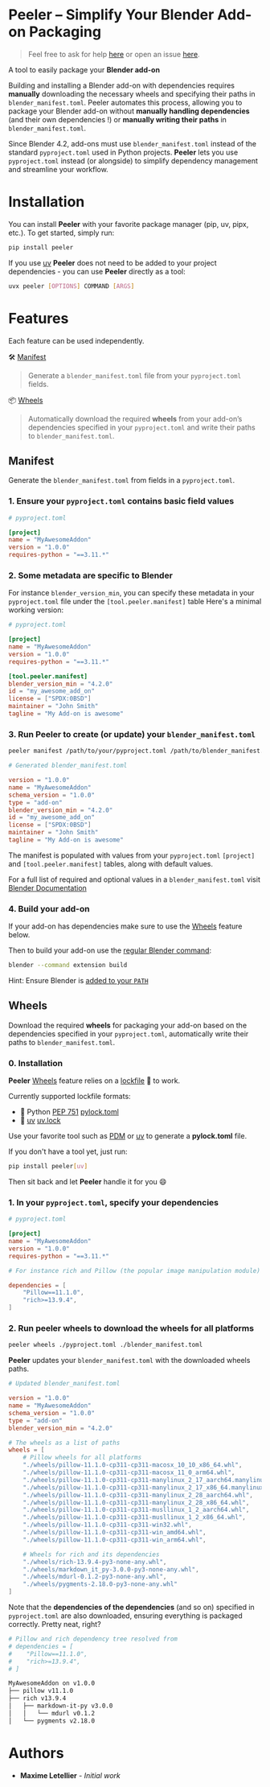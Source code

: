 # Peeler – Simplify Your Blender Add-on Packaging

> Feel free to ask for help [here](https://github.com/Maxioum) or open an issue [here](https://github.com/Maxioum/Peeler/issues/new).

A tool to easily package your **Blender add-on**

Building and installing a Blender add-on with dependencies requires **manually** downloading the necessary wheels and specifying their paths in `blender_manifest.toml`. Peeler automates this process, allowing you to package your Blender add-on without **manually handling dependencies** (and their own dependencies !) or **manually writing their paths** in `blender_manifest.toml`.

Since Blender 4.2, add-ons must use `blender_manifest.toml` instead of the standard `pyproject.toml` used in Python projects. **Peeler** lets you use `pyproject.toml` instead (or alongside) to simplify dependency management and streamline your workflow.

# Installation

You can install **Peeler** with your favorite package manager (pip, uv, pipx, etc.). To get started, simply run:

```bash
pip install peeler
```

If you use [uv](https://docs.astral.sh/uv/) **Peeler** does not need to be added to your project dependencies - you can use **Peeler** directly as a tool:

```bash
uvx peeler [OPTIONS] COMMAND [ARGS]
```

# Features

Each feature can be used independently.

🛠️ [Manifest](#Manifest)

> Generate a `blender_manifest.toml` file from your `pyproject.toml` fields.

📦 [Wheels](#Wheels)

> Automatically download the required **wheels** from your add-on’s dependencies specified in your `pyproject.toml` and write their paths to `blender_manifest.toml`.

## Manifest

Generate the `blender_manifest.toml` from fields in a `pyproject.toml`.

### 1. Ensure your `pyproject.toml` contains basic field values

```toml
# pyproject.toml

[project]
name = "MyAwesomeAddon"
version = "1.0.0"
requires-python = "==3.11.*"
```

### 2. Some metadata are specific to **Blender**

For instance `blender_version_min`, you can specify these metadata in your `pyproject.toml` file under the `[tool.peeler.manifest]` table
Here's a minimal working version:

```toml
# pyproject.toml

[project]
name = "MyAwesomeAddon"
version = "1.0.0"
requires-python = "==3.11.*"

[tool.peeler.manifest]
blender_version_min = "4.2.0"
id = "my_awesome_add_on"
license = ["SPDX:0BSD"]
maintainer = "John Smith"
tagline = "My Add-on is awesome"
```

### 3. Run Peeler to create (or update) your `blender_manifest.toml`

```bash
peeler manifest /path/to/your/pyproject.toml /path/to/blender_manifest.toml
```

```toml
# Generated blender_manifest.toml

version = "1.0.0"
name = "MyAwesomeAddon"
schema_version = "1.0.0"
type = "add-on"
blender_version_min = "4.2.0"
id = "my_awesome_add_on"
license = ["SPDX:0BSD"]
maintainer = "John Smith"
tagline = "My Add-on is awesome"
```

The manifest is populated with values from your `pyproject.toml` `[project]` and `[tool.peeler.manifest]` tables, along with default values.

For a full list of required and optional values in a `blender_manifest.toml` visit [Blender Documentation](https://docs.blender.org/manual/en/latest/advanced/extensions/getting_started.html#manifest)

### 4. Build your add-on

If your add-on has dependencies make sure to use the [Wheels](#wheels) feature below.

Then to build your add-on use the [regular Blender command](https://docs.blender.org/manual/en/latest/advanced/extensions/getting_started.html#command-line):

```bash
blender --command extension build
```

Hint: Ensure Blender is [added to your `PATH`](https://docs.blender.org/manual/en/4.4/advanced/command_line/launch/)

## Wheels

Download the required **wheels** for packaging your add-on based on the dependencies specified in your `pyproject.toml`, automatically write their paths to `blender_manifest.toml`.

### 0. Installation

**Peeler** [Wheels](#wheels) feature relies on a [lockfile](https://pydevtools.com/handbook/explanation/what-is-a-lock-file/) 📄 to work.

Currently supported lockfile formats:

- :snake: Python [PEP 751](https://peps.python.org/pep-0751/) [pylock.toml](https://packaging.python.org/en/latest/specifications/pylock-toml/)
- 🚀 [uv](https://docs.astral.sh/uv/concepts/projects/sync/) [uv.lock](https://docs.astral.sh/uv/concepts/projects/sync/)

Use your favorite tool such as [PDM](https://pdm-project.org/en/latest/usage/lockfile/#export-locked-packages-to-alternative-formats) or [uv](https://docs.astral.sh/uv/concepts/projects/layout/#pylocktoml) to generate a **pylock.toml** file.

If you don't have a tool yet, just run:

```bash
pip install peeler[uv]
```

Then sit back and let **Peeler** handle it for you 😄

### 1. In your `pyproject.toml`, specify your dependencies

```toml
# pyproject.toml

[project]
name = "MyAwesomeAddon"
version = "1.0.0"
requires-python = "==3.11.*"

# For instance rich and Pillow (the popular image manipulation module)

dependencies = [
    "Pillow==11.1.0",
    "rich>=13.9.4",
]

```

### 2. Run peeler wheels to download the wheels for **all platforms**

```bash
peeler wheels ./pyproject.toml ./blender_manifest.toml
```

**Peeler** updates your `blender_manifest.toml` with the downloaded wheels paths.

```toml
# Updated blender_manifest.toml

version = "1.0.0"
name = "MyAwesomeAddon"
schema_version = "1.0.0"
type = "add-on"
blender_version_min = "4.2.0"

# The wheels as a list of paths
wheels = [
    # Pillow wheels for all platforms
    "./wheels/pillow-11.1.0-cp311-cp311-macosx_10_10_x86_64.whl",
    "./wheels/pillow-11.1.0-cp311-cp311-macosx_11_0_arm64.whl",
    "./wheels/pillow-11.1.0-cp311-cp311-manylinux_2_17_aarch64.manylinux2014_aarch64.whl",
    "./wheels/pillow-11.1.0-cp311-cp311-manylinux_2_17_x86_64.manylinux2014_x86_64.whl",
    "./wheels/pillow-11.1.0-cp311-cp311-manylinux_2_28_aarch64.whl",
    "./wheels/pillow-11.1.0-cp311-cp311-manylinux_2_28_x86_64.whl",
    "./wheels/pillow-11.1.0-cp311-cp311-musllinux_1_2_aarch64.whl",
    "./wheels/pillow-11.1.0-cp311-cp311-musllinux_1_2_x86_64.whl",
    "./wheels/pillow-11.1.0-cp311-cp311-win32.whl",
    "./wheels/pillow-11.1.0-cp311-cp311-win_amd64.whl",
    "./wheels/pillow-11.1.0-cp311-cp311-win_arm64.whl",

    # Wheels for rich and its dependencies
    "./wheels/rich-13.9.4-py3-none-any.whl",
    "./wheels/markdown_it_py-3.0.0-py3-none-any.whl",
    "./wheels/mdurl-0.1.2-py3-none-any.whl",
    "./wheels/pygments-2.18.0-py3-none-any.whl"
]

```

Note that the **dependencies of the dependencies** (and so on) specified in `pyproject.toml` are also downloaded, ensuring everything is packaged correctly. Pretty neat, right?

```bash
# Pillow and rich dependency tree resolved from
# dependencies = [
#    "Pillow==11.1.0",
#    "rich>=13.9.4",
# ]

MyAwesomeAddon on v1.0.0
├── pillow v11.1.0
├── rich v13.9.4
│   ├── markdown-it-py v3.0.0
│   │   └── mdurl v0.1.2
│   └── pygments v2.18.0
```

# Authors

<!-- markdownlint-disable MD013 -->

- **Maxime Letellier** - _Initial work_

<!-- markdownlint-enable MD013 -->
